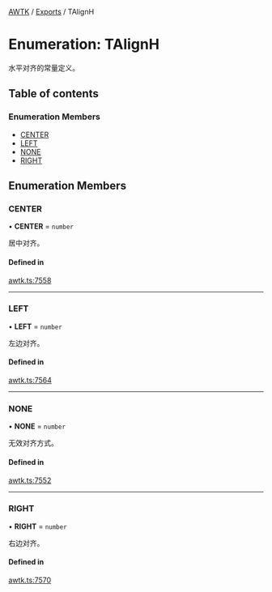 [AWTK](../README.md) / [Exports](../modules.md) / TAlignH

# Enumeration: TAlignH

水平对齐的常量定义。

## Table of contents

### Enumeration Members

- [CENTER](TAlignH.md#center)
- [LEFT](TAlignH.md#left)
- [NONE](TAlignH.md#none)
- [RIGHT](TAlignH.md#right)

## Enumeration Members

### CENTER

• **CENTER** = `number`

居中对齐。

#### Defined in

[awtk.ts:7558](https://github.com/zlgopen/awtk-binding/blob/5d7e9b70/tools/code_gen/js/output/awtk.ts#L7558)

___

### LEFT

• **LEFT** = `number`

左边对齐。

#### Defined in

[awtk.ts:7564](https://github.com/zlgopen/awtk-binding/blob/5d7e9b70/tools/code_gen/js/output/awtk.ts#L7564)

___

### NONE

• **NONE** = `number`

无效对齐方式。

#### Defined in

[awtk.ts:7552](https://github.com/zlgopen/awtk-binding/blob/5d7e9b70/tools/code_gen/js/output/awtk.ts#L7552)

___

### RIGHT

• **RIGHT** = `number`

右边对齐。

#### Defined in

[awtk.ts:7570](https://github.com/zlgopen/awtk-binding/blob/5d7e9b70/tools/code_gen/js/output/awtk.ts#L7570)
